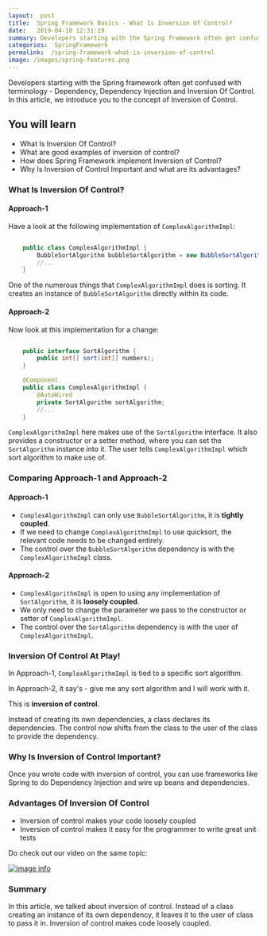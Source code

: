 ```yaml
---
layout:  post
title:  Spring Framework Basics - What Is Inversion Of Control?
date:   2019-04-10 12:31:19
summary: Developers starting with the Spring framework often get confused with terminology - Dependency, Dependency Injection and Inversion Of Control. In this article, we introduce you to the concept of Inversion of Control.
categories:  SpringFramework
permalink:  /spring-framework-what-is-inversion-of-control
image: /images/spring-features.png
---
```


Developers starting with the Spring framework often get confused with terminology - Dependency, Dependency Injection and Inversion Of Control. In this article, we introduce you to the concept of Inversion of Control.
 
## You will learn
- What Is Inversion Of Control?
- What are good examples of inversion of control?
- How does Spring Framework implement Inversion of Control?
- Why Is Inversion of Control Important and what are its advantages?


### What Is Inversion Of Control?

#### Approach-1

Have a look at the following implementation of ```ComplexAlgorithmImpl```:

```java

	public class ComplexAlgorithmImpl {
		BubbleSortAlgorithm bubbleSortAlgorithm = new BubbleSortAlgorithm();
		//...
	}

``` 

One of the numerous things that ```ComplexAlgorithmImpl``` does is sorting. It creates an instance of ```BubbleSortAlgorithm``` directly within its code. 

#### Approach-2

Now look at this implementation for a change:

```java

	public interface SortAlgorithm {
		public int[] sort(int[] numbers);
	}

	@Component
	public class ComplexAlgorithmImpl {
		@AutoWired
		private SortAlgorithm sortAlgorithm;
		//...
	}

```

```ComplexAlgorithmImpl``` here makes use of the ```SortAlgorithm``` interface. It also provides a constructor or a setter method, where you can set the ```SortAlgorithm``` instance into it. The user tells ```ComplexAlgorithmImpl``` which sort algorithm to make use of.

### Comparing Approach-1 and Approach-2

#### Approach-1

* ```ComplexAlgorithmImpl``` can only use ```BubbleSortAlgorithm```, it is **tightly coupled**. 
* If we need to change ```ComplexAlgorithmImpl``` to use quicksort, the relevant code needs to be changed entirely.
* The control over the ```BubbleSortAlgorithm``` dependency is with the ```ComplexAlgorithmImpl``` class. 


#### Approach-2

* ```ComplexAlgorithmImpl``` is open to using any implementation of ```SortAlgorithm```, it is **loosely coupled**.
* We only need to change the parameter we pass to the constructor or setter of ```ComplexAlgorithmImpl```.
*  The control over the ```SortAlgorithm``` dependency is with the user of ```ComplexAlgorithmImpl```. 

### Inversion Of Control At Play!

In Approach-1, ```ComplexAlgorithmImpl```  is tied to a specific sort algorithm. 

In Approach-2, it say's - give me any sort algorithm and I will work with it. 

This is **inversion of control**. 

Instead of creating its own dependencies, a class declares its dependencies. The control now shifts from the class to the user of the class to provide the dependency.

### Why Is Inversion of Control Important?

Once you wrote code with inversion of control, you can use frameworks like Spring to do Dependency Injection and wire up beans and dependencies.

### Advantages Of Inversion Of Control
* Inversion of control makes your code loosely coupled
* Inversion of control makes it easy for the programmer to write great unit tests

Do check out our video on the same topic:

[![image info](images/Capture-090-01.png)](https://www.youtube.com/watch?v=oLxsTnH_peI)

### Summary

In this article, we talked about inversion of control. Instead of a class creating an instance of its own dependency, it leaves it to the user of class to pass it in. Inversion of control makes code loosely coupled. 

